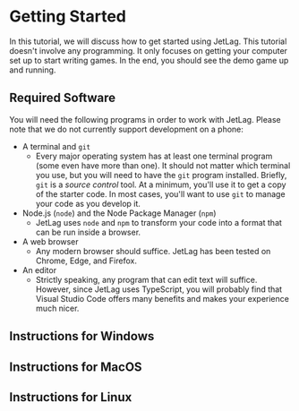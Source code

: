 # Getting Started

In this tutorial, we will discuss how to get started using JetLag.  This
tutorial doesn't involve any programming.  It only focuses on getting your
computer set up to start writing games.  In the end, you should see the demo
game up and running.

## Required Software

You will need the following programs in order to work with JetLag.  Please note that we do not currently support development on a phone:

- A terminal and `git`
    - Every major operating system has at least one terminal program (some even
      have more than one).  It should not matter which terminal you use, but you
      will need to have the `git` program installed.  Briefly, `git` is a
      *source control* tool.  At a minimum, you'll use it to get a copy of the
      starter code.  In most cases, you'll want to use `git` to manage your code
      as you develop it.
- Node.js (`node`) and the Node Package Manager (`npm`)
    - JetLag uses `node` and `npm` to transform your code into a format that can
      be run inside a browser.
- A web browser
    - Any modern browser should suffice.  JetLag has been tested on Chrome,
      Edge, and Firefox.
- An editor
    - Strictly speaking, any program that can edit text will suffice.  However,
      since JetLag uses TypeScript, you will probably find that Visual Studio
      Code offers many benefits and makes your experience much nicer.

## Instructions for Windows

## Instructions for MacOS

## Instructions for Linux
